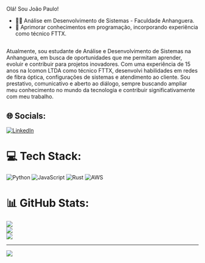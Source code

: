 Olá! Sou João Paulo!
- 👨‍🎓 Análise em Desenvolvimento de Sistemas - Faculdade Anhanguera.
- 🤹 Aprimorar conhecimentos em programação, incorporando experiência como técnico FTTX.
##
Atualmente, sou estudante de Análise e Desenvolvimento de Sistemas na Anhanguera, em busca de oportunidades que me permitam aprender, evoluir e contribuir para projetos inovadores. Com uma experiência de 15 anos na Icomon LTDA como técnico FTTX, desenvolvi habilidades em redes de fibra óptica, configurações de sistemas e atendimento ao cliente. Sou prestativo, comunicativo e aberto ao diálogo, sempre buscando ampliar meu conhecimento no mundo da tecnologia e contribuir significativamente com meu trabalho.

##

## 🌐 Socials:
[![LinkedIn](https://img.shields.io/badge/LinkedIn-%230077B5.svg?logo=linkedin&logoColor=white)](https://linkedin.com/in/joão-paulo-a6a8731b7) 

# 💻 Tech Stack:
![Python](https://img.shields.io/badge/python-3670A0?style=flat&logo=python&logoColor=ffdd54) ![JavaScript](https://img.shields.io/badge/javascript-%23323330.svg?style=flat&logo=javascript&logoColor=%23F7DF1E) ![Rust](https://img.shields.io/badge/rust-%23000000.svg?style=flat&logo=rust&logoColor=white) ![AWS](https://img.shields.io/badge/AWS-%23FF9900.svg?style=flat&logo=amazon-aws&logoColor=white)
# 📊 GitHub Stats:
![](https://github-readme-stats.vercel.app/api?username=Paulo1003&theme=blue-green&hide_border=true&include_all_commits=false&count_private=false)<br/>
![](https://github-readme-streak-stats.herokuapp.com/?user=Paulo1003&theme=blue-green&hide_border=true)<br/>
![](https://github-readme-stats.vercel.app/api/top-langs/?username=Paulo1003&theme=blue-green&hide_border=true&include_all_commits=false&count_private=false&layout=compact)

---
[![](https://visitcount.itsvg.in/api?id=Paulo1003&icon=0&color=0)](https://visitcount.itsvg.in)

<!-- Proudly created with GPRM ( https://gprm.itsvg.in ) -->

